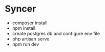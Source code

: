 <h1>Syncer</h1>

<ul>
    <li>composer install</li>
    <li>npm install</li>
    <li>create postgres db and configure env file</li>
    <li>php artisan serve</li>
    <li>npm run dev</li>
</ul>
